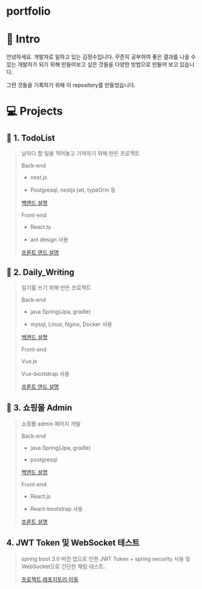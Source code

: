 # portfolio

#  🎨 Intro 

안녕하세요. 개발자로 일하고 있는 김정수입니다.
꾸준히 공부하여 좋은 결과를 나을 수 있는 개발자가 되기 위해
만들어보고 싶은 것들을 다양한 방법으로 만들어 보고 있습니다.

그런 것들을 기록하기 위해 이 repository를 만들었습니다.



# 💻 Projects

## 📕 1. TodoList

> 날마다 할 일을 적어놓고 기억하기 위해 만든 프로젝트
> 
> Back-end
> 
> - nest.js
>   
> - Postgresql, nestjs jwt, typeOrm 등
> 
> [백엔드 설명](https://github.com/Jungsooooooo/todolist_back_nest)
>
> Front-end
> 
> - React.ts
>   
> - ant design 사용
> 
> [프론트 엔드 설명](https://github.com/Jungsooooooo/todolist_front_react_typescript)


## 📘 2.  Daily_Writing

> 일기를 쓰기 위해 만든 프로젝트
>
> Back-end
> 
> - java Spring(Jpa, gradle)
>   
> - mysql, Linux, Nginx, Docker 사용
>
> [백엔드 설명](https://github.com/Jungsooooooo/Daily_Writing)
>
> Front-end
> 
> Vue.js
> 
> Vue-bootstrap 사용
>
> [프론트 엔드 설명](https://github.com/Jungsooooooo/Daily_Writing_Front)

## 📗 3. 쇼핑몰 Admin
> 쇼핑몰 admin 페이지 개발
>
> Back-end
> 
> - java Spring(Jpa, gradle)
>   
> - postgresql
>
> [백엔드 설명](https://github.com/Jungsooooooo/shoppingMall_Back)
>
> Front-end
> 
> - React.js
>   
> - React-bootstrap 사용
>
> [프론트 설명](https://github.com/Jungsooooooo/ShoppingMall_front)
## 4. JWT Token 및 WebSocket 테스트
> spring boot 3.0 버전 업으로 인한 JWT Token + spring security 사용 및 WebSocket으로 간단한 채팅 테스트.
>
> [프로젝트 레포지토리 이동](https://github.com/Jungsooooooo/mafiawebsocket/blob/master/src/main/java/org/example/mafiawebsocket)
>

